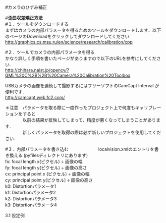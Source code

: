 #カメラのひずみ補正    

#**歪曲収差矯正方法**  
#１．ツールをダウンロードする  
まずはカメラの内部パラメータを得るためのツールをダウンロードします．以下のページのDownloadをクリックしてダウンロードしてください  
<http://graphics.cs.msu.ru/en/science/research/calibration/cpp>  
  

#２．ツールでカメラの内部パラメータを得る  
かなり詳しく手順を書いたページがありますので以下のURLを参考にしてください.  
<http://chihara.naist.jp/opencv/?GML%20C%2B%2B%20Camera%20Calibration%20Toolbox>  
  
USBカメラの画像を連続して撮影するにはフリーソフトのCamCapt Interval が便利です.  
<http://camcapt.web.fc2.com/>  
  
＊注意　パラメータを取る際に一度作ったプロジェクト上で何度もキャリブレーションをすると  
　　　　以前の結果が反映してしまって、精度が悪くなってしまうことがあります.  
　　　　新しくパラメータを取得の際は必ず新しいプロジェクトを使用してください.  
  
#３．内部パラメータを書き込む　　
　　
　　
localvision.xmlのエントリを書き換える (pyfilesディレクトリにあります)  
fx: focal length x(ピクセル) ÷ 画像の幅  
fy: focal length y(ピクセル) ÷ 画像の高さ  
cx: principal point x (ピクセル) ÷ 画像の幅  
cy: principal point y(ピクセル) ÷ 画像の高さ  
k0: Distortionパラメータ1  
k1: Distortionパラメータ2  
k2: Distortionパラメータ3  
k3: Distortionパラメータ4  
  
  
3.1 設定例  




